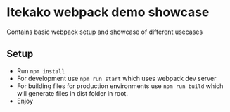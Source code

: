 # Itekako webpack demo showcase

Contains basic webpack setup and showcase of different usecases

## Setup

- Run `npm install`
- For development use `npm run start` which uses webpack dev server
- For building files for production environments use `npm run build` which will generate files in dist folder in root.
- Enjoy